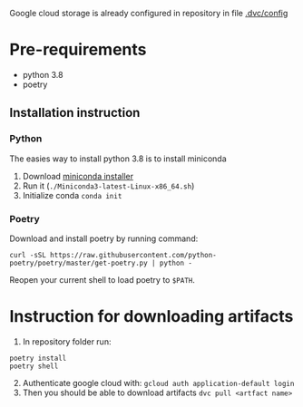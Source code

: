 Google cloud storage is already configured in repository in file [.dvc/config](.dvc/config)
# Pre-requirements
* python 3.8
* poetry
## Installation instruction
### Python
The easies way to install python 3.8 is to install miniconda
1. Download [miniconda installer](https://repo.anaconda.com/miniconda/Miniconda3-latest-Linux-x86_64.sh)
2. Run it (`./Miniconda3-latest-Linux-x86_64.sh`)
3. Initialize conda `conda init`
### Poetry
Download and install poetry by running command:
```
curl -sSL https://raw.githubusercontent.com/python-poetry/poetry/master/get-poetry.py | python -
```
Reopen your current shell to load poetry to `$PATH`.
# Instruction for downloading artifacts
1. In repository folder run: 
```
poetry install
poetry shell
```
2. Authenticate google cloud with:
`gcloud auth application-default login`
3. Then you should be able to download artifacts
`dvc pull <artfact name>`
